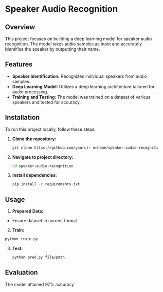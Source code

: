 # Speaker Audio Recognition

## Overview

This project focuses on building a deep learning model for speaker audio recognition. The model takes audio samples as input and accurately identifies the speaker by outputting their name.

## Features

- **Speaker Identification:** Recognizes individual speakers from audio samples.
- **Deep Learning Model:** Utilizes a deep learning architecture tailored for audio processing.
- **Training and Testing:** The model was trained on a dataset of various speakers and tested for accuracy.

## Installation

To run this project locally, follow these steps:

1. **Clone the repository:**
   ```bash
   git clone https://github.com/yourus- ername/speaker-audio-recognition.git
   
2. **Navigate to project directory:**
   ```bash
   cd speaker-audio-recognition

3. **install dependencies:**
   ```bash
   pip install -r requirements.txt

## Usage

1. **Prepared Data:**
- Ensure dataset in correct format
  
2. **Train:**
  ```bash
  python train.py
   ```
3. **Test:**
   ```bash
   python pred.py file/path
   ```

## Evaluation
The model attained 97% accuracy
